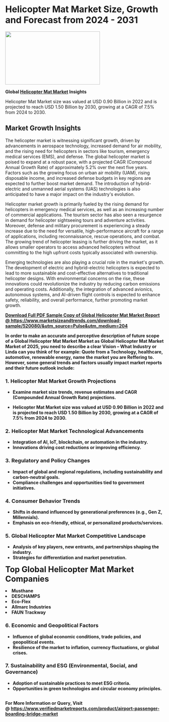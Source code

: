<H1>Helicopter Mat Market Size, Growth and Forecast from 2024 - 2031</H1><img class="aligncenter size-medium wp-image-584254" src="https://thirdeyenews.in/wp-content/uploads/2024/09/Global-Market-Research-300x168.jpeg" alt="" width="300" height="168" /><p><strong>Global&nbsp;<a href="https://www.marketsizeandtrends.com/download-sample/520080/&amp;utm_source=Pulse&amp;utm_medium=204">Helicopter Mat Market</a> Insights</strong></p><p>Helicopter Mat Market size was valued at USD 0.90 Billion in 2022 and is projected to reach USD 1.50 Billion by 2030, growing at a CAGR of 7.5% from 2024 to 2030.</p><p><h2>Market Growth Insights</h2> <p>The helicopter market is witnessing significant growth, driven by advancements in aerospace technology, increased demand for air mobility, and the rising need for helicopters in sectors like tourism, emergency medical services (EMS), and defense. The global helicopter market is poised to expand at a robust pace, with a projected CAGR (Compound Annual Growth Rate) of approximately 5.2% over the next five years. Factors such as the growing focus on urban air mobility (UAM), rising disposable income, and increased defense budgets in key regions are expected to further boost market demand. The introduction of hybrid-electric and unmanned aerial systems (UAS) technologies is also anticipated to have a major impact on the industry's evolution.</p> <p><strong><a href="#"></a></strong></p> <p>Helicopter market growth is primarily fueled by the rising demand for helicopters in emergency medical services, as well as an increasing number of commercial applications. The tourism sector has also seen a resurgence in demand for helicopter sightseeing tours and adventure activities. Moreover, defense and military procurement is experiencing a steady increase due to the need for versatile, high-performance aircraft for a range of applications, including reconnaissance, rescue operations, and combat. The growing trend of helicopter leasing is further driving the market, as it allows smaller operators to access advanced helicopters without committing to the high upfront costs typically associated with ownership.</p> <p>Emerging technologies are also playing a crucial role in the market's growth. The development of electric and hybrid-electric helicopters is expected to lead to more sustainable and cost-effective alternatives to traditional helicopter designs. With environmental concerns on the rise, these innovations could revolutionize the industry by reducing carbon emissions and operating costs. Additionally, the integration of advanced avionics, autonomous systems, and AI-driven flight controls is expected to enhance safety, reliability, and overall performance, further promoting market growth.</p> <p><strong><a href="#"></p><p><span class=""><strong>Download Full PDF Sample Copy of Global Helicopter Mat Market Report</strong> @ <a href="https://www.marketsizeandtrends.com/download-sample/520080/&amp;utm_source=Pulse&amp;utm_medium=204" target="_blank">https://www.marketsizeandtrends.com/download-sample/520080/&amp;utm_source=Pulse&amp;utm_medium=204</a></span></p><p>In order to make an accurate and perceptive description of future scope of a Global&nbsp;Helicopter Mat Market Market as Global&nbsp;Helicopter Mat Market Market of 2025, you need to describe a clear Vision &ndash; What Industry or Linda can you think of for example: Quote from a Technology, healthcare, automotive, renewable energy, name the market you are Reffering to. However, some general trends and factors usually impact market reports and their future outlook include:</p><h3>1.&nbsp;<strong>Helicopter Mat Market Growth Projections</strong></h3><ul><li>Examine market size trends, revenue estimates and CAGR (Compounded Annual Growth Rate) projections.</li><li><p>Helicopter Mat Market size was valued at USD 0.90 Billion in 2022 and is projected to reach USD 1.50 Billion by 2030, growing at a CAGR of 7.5% from 2024 to 2030.</p></li></ul><h3>2.&nbsp;<strong>Helicopter Mat Market Technological Advancements</strong></h3><ul><li>Integration of AI, IoT, blockchain, or automation in the industry.</li><li>Innovations driving cost reductions or improving efficiency.</li></ul><h3>3.&nbsp;<strong>Regulatory and Policy Changes</strong></h3><ul><li>Impact of global and regional regulations, including sustainability and carbon-neutral goals.</li><li>Compliance challenges and opportunities tied to government initiatives.</li></ul><h3>4.&nbsp;<strong>Consumer Behavior Trends</strong></h3><ul><li>Shifts in demand influenced by generational preferences (e.g., Gen Z, Millennials).</li><li>Emphasis on eco-friendly, ethical, or personalized products/services.</li></ul><h3>5.&nbsp;<strong>Global Helicopter Mat Market Competitive Landscape</strong></h3><ul><li>Analysis of key players, new entrants, and partnerships shaping the industry.</li><li>Strategies for differentiation and market penetration.</li></ul><p data-pm-slice="1 1 []"><span style="color: inherit; font-family: inherit; font-size: 25px;">Top Global Helicopter Mat Market Companies</span></p><div class="" data-test-id=""><p><li>Musthane</li><li> DESCHAMPS</li><li> Eco-Flex</li><li> Allmarc Industries</li><li> FAUN Trackway</li></p></div><h3>6.&nbsp;<strong>Economic and Geopolitical Factors</strong></h3><ul><li>Influence of global economic conditions, trade policies, and geopolitical events.</li><li>Resilience of the market to inflation, currency fluctuations, or global crises.</li></ul><h3>7.&nbsp;<strong>Sustainability and ESG (Environmental, Social, and Governance)</strong></h3><ul><li>Adoption of sustainable practices to meet ESG criteria.</li><li>Opportunities in green technologies and circular economy principles.</li></ul><h2><strong style="font-size: 14px;">For More Information or Query, Visit @&nbsp;</strong><a style="background-color: #ffffff; font-size: 14px;" href="https://www.marketsizeandtrends.com/report/helicopter-mat-market/" target="_blank">https://www.verifiedmarketreports.com/product/airport-passenger-boarding-bridge-market</a></h2>
